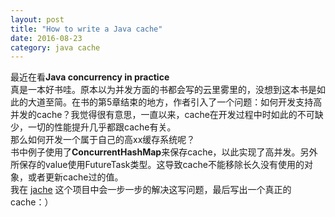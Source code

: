 ```yaml
---
layout: post
title: "How to write a Java cache"
date: 2016-08-23
category: java cache
---
```


最近在看**Java concurrency in practice**   
真是一本好书哇。原本以为并发方面的书都会写的云里雾里的，没想到这本书是如此的大道至简。在书的第5章结束的地方，作者引入了一个问题：如何开发支持高并发的cache？我觉得很有意思，一直以来，cache在开发过程中时如此的不可缺少，一切的性能提升几乎都跟cache有关。   
那么如何开发一个属于自己的高xx缓存系统呢？   
书中例子使用了**ConcurrentHashMap**来保存cache，以此实现了高并发。另外所保存的value使用FutureTask<T>类型。这导致cache不能移除长久没有使用的对象，或者更新cache过的值。   
我在 [jache](github.com/magicalne/Jache) 这个项目中会一步一步的解决这写问题，最后写出一个真正的cache：）
